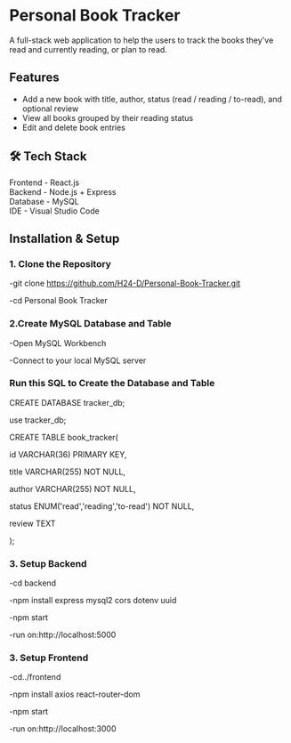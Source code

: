 # Personal Book Tracker

A full-stack web application to help the users to track the books they've read and currently reading, or plan to read.

## Features

- Add a new book with title, author, status (read / reading / to-read), and optional review
- View all books grouped by their reading status
- Edit and delete book entries

## 🛠 Tech Stack

 Frontend  -  React.js           
 Backend   - Node.js + Express  
 Database  -  MySQL                     
 IDE       - Visual Studio Code 

##  Installation & Setup

### 1. Clone the Repository

-git clone https://github.com/H24-D/Personal-Book-Tracker.git

-cd Personal Book Tracker

### 2.Create MySQL Database and Table

-Open MySQL Workbench

 -Connect to your local MySQL server

 ### Run this SQL to Create the Database and Table

 CREATE DATABASE tracker_db;
 
 use tracker_db;
 
 CREATE TABLE book_tracker(
 
 id VARCHAR(36) PRIMARY KEY,
 
 title VARCHAR(255) NOT NULL,
 
 author VARCHAR(255) NOT NULL,
 
 status ENUM('read','reading','to-read') NOT NULL,
 
 review TEXT
 
 );

### 3. Setup Backend

-cd backend

-npm install express mysql2 cors dotenv uuid

-npm start

-run on:http://localhost:5000

### 3. Setup Frontend

-cd../frontend

-npm install axios react-router-dom

-npm start

-run on:http://localhost:3000





